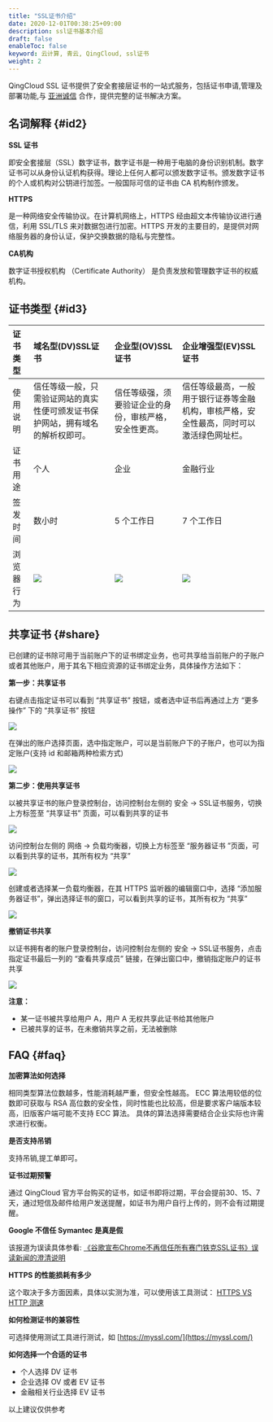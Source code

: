 ```yaml
---
title: "SSL证书介绍"
date: 2020-12-01T00:38:25+09:00
description: ssl证书基本介绍
draft: false
enableToc: false
keyword: 云计算, 青云, QingCloud, ssl证书
weight: 2
---
```




QingCloud SSL 证书提供了安全套接层证书的一站式服务，包括证书申请,管理及部署功能,与 [亚洲诚信](https://www.trustasia.com/) 合作，提供完整的证书解决方案。

## 名词解释 {#id2}

**SSL 证书**

即安全套接层（SSL）数字证书，数字证书是一种用于电脑的身份识别机制。数字证书可以从身份认证机构获得。理论上任何人都可以颁发数字证书。颁发数字证书的个人或机构对公钥进行加签。一般国际可信的证书由 CA 机构制作颁发。

**HTTPS**

是一种网络安全传输协议。在计算机网络上，HTTPS 经由超文本传输协议进行通信，利用 SSL/TLS 来对数据包进行加密。HTTPS 开发的主要目的，是提供对网络服务器的身份认证，保护交换数据的隐私与完整性。

**CA机构**

数字证书授权机构 （Certificate Authority） 是负责发放和管理数字证书的权威机构。

## 证书类型 {#id3}


| 证书类型 | 域名型(DV)SSL证书 | 企业型(OV)SSL证书 | 企业增强型(EV)SSL证书 |
|:--- |:--- |:--- |:--- |
| 使用说明 | 信任等级一般，只需验证网站的真实性便可颁发证书保护网站，拥有域名的解析权即可。 | 信任等级强，须要验证企业的身份，审核严格，安全性更高。 | 信任等级最高，一般用于银行证券等金融机构，审核严格，安全性最高，同时可以激活绿色网址栏。 |
| 证书用途 | 个人 | 企业 | 金融行业 |
| 签发时间 | 数小时 | 5 个工作日 | 7 个工作日 |
| 浏览器行为 |  ![](../../_images/11.png) | ![](../../_images/11.png) | ![](../../_images/31.png)


## 共享证书 {#share}

已创建的证书除可用于当前账户下的证书绑定业务，也可共享给当前账户的子账户或者其他账户，用于其名下相应资源的证书绑定业务，具体操作方法如下：  


**第一步：共享证书**  

右键点击指定证书可以看到 “共享证书” 按钮，或者选中证书后再通过上方 “更多操作” 下的 “共享证书” 按钮  

![](../../_images/share_ssl_menu.png)

在弹出的账户选择页面，选中指定账户，可以是当前账户下的子账户，也可以为指定账户(支持 id 和邮箱两种检索方式)  

![](../../_images/share_ssl_select_user.png)


**第二步：使用共享证书**  

以被共享证书的账户登录控制台，访问控制台左侧的 安全 ->  SSL证书服务，切换上方标签至 “共享证书” 页面，可以看到共享的证书  

![](../../_images/share_ssl_list.png)

访问控制台左侧的 网络 -> 负载均衡器，切换上方标签至 “服务器证书 ”页面，可以看到共享的证书，其所有权为 “共享”   

![](../../_images/share_ssl_list_lb.png)

创建或者选择某一负载均衡器，在其 HTTPS 监听器的编辑窗口中，选择 “添加服务器证书”，弹出选择证书的窗口，可以看到共享的证书，其所有权为 “共享”  

![](../../_images/share_ssl_listener.png)


**撤销证书共享**  

以证书拥有者的账户登录控制台，访问控制台左侧的 安全 ->  SSL证书服务，点击指定证书最后一列的 “查看共享成员” 链接，在弹出窗口中，撤销指定账户的证书共享  

![](../../_images/share_ssl_cancel.png)


**注意：**  

* 某一证书被共享给用户 A，用户 A 无权共享此证书给其他账户  
* 已被共享的证书，在未撤销共享之前，无法被删除  

## FAQ {#faq}

**加密算法如何选择**

相同类型算法位数越多，性能消耗越严重，但安全性越高。 ECC 算法用较低的位数即可获取与 RSA 高位数的安全性，同时性能也比较高，但是要求客户端版本较高，旧版客户端可能不支持 ECC 算法。 具体的算法选择需要结合企业实际也许需求进行权衡。

**是否支持吊销**

支持吊销,提工单即可。

**证书过期预警**

通过 QingCloud 官方平台购买的证书，如证书即将过期，平台会提前30、15、7天，通过短信及邮件给用户发送提醒，如证书为用户自行上传的，则不会有过期提醒。

**Google 不信任 Symantec 是真是假**

该报道为误读具体参看: [《谷歌宣布Chrome不再信任所有赛门铁克SSL证书》误读新闻的澄清说明](https://www.trustasia.com/to-clarify-news-of-symantec-certificate)

**HTTPS 的性能损耗有多少**

这个取决于多方面因素，具体以实测为准，可以使用该工具测试： [HTTPS VS HTTP 测速](https://www.httpvshttps.cn/)

**如何检测证书的兼容性**

可选择使用测试工具进行测试，如 [https://myssl.com/](https://myssl.com/)

**如何选择一个合适的证书**

*   个人选择 DV 证书
*   企业选择 OV 或者 EV 证书
*   金融相关行业选择 EV 证书

以上建议仅供参考
